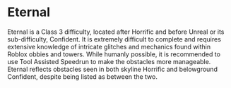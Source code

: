 # Eternal

Eternal is a Class 3 difficulty, located after Horrific and before Unreal or its sub-difficulty, Confident. It is extremely difficult to complete and requires extensive knowledge of intricate glitches and mechanics found within Roblox obbies and towers. While humanly possible, it is recommended to use Tool Assisted Speedrun to make the obstacles more manageable. Eternal reflects obstacles seen in both skyline Horrific and belowground Confident, despite being listed as between the two.